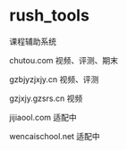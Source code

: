 # rush_tools
课程辅助系统


chutou.com           视频、评测、期末


gzbjyzjxjy.cn    视频、评测


gzjxjy.gzsrs.cn  视频


jijiaool.com     适配中


wencaischool.net 适配中



